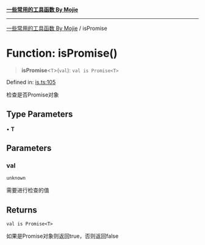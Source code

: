 [**一些常用的工具函数 By Mojie**](../README.md)

***

[一些常用的工具函数 By Mojie](../globals.md) / isPromise

# Function: isPromise()

> **isPromise**\<`T`\>(`val`): `val is Promise<T>`

Defined in: [is.ts:105](https://github.com/mojiefong/utils/blob/835f9f080ca618c45c936acaa9a99d1df0257c97/src/is.ts#L105)

检查是否Promise对象

## Type Parameters

• **T**

## Parameters

### val

`unknown`

需要进行检查的值

## Returns

`val is Promise<T>`

如果是Promise对象则返回true，否则返回false
